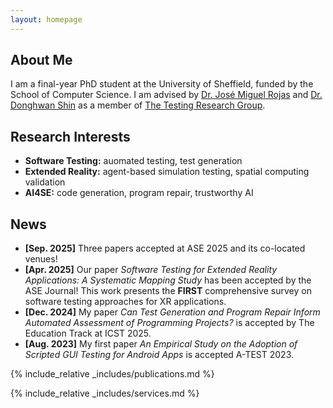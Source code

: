 ```yaml
---
layout: homepage
---
```


## About Me

I am a final-year PhD student at the University of Sheffield, funded by the School of Computer Science. I am advised by [Dr. José Miguel Rojas](https://jmrojas.github.io/) and [Dr. Donghwan Shin](https://www.dshin.info/home) as a member of [The Testing Research Group](https://www.sheffield.ac.uk/cs/research/groups/testing).

## Research Interests

- **Software Testing:** auomated testing, test generation
- **Extended Reality:** agent-based simulation testing, spatial computing validation
- **AI4SE:** code generation, program repair, trustworthy AI

## News

- **[Sep. 2025]** Three papers accepted at ASE 2025 and its co-located venues!
- **[Apr. 2025]** Our paper *Software Testing for Extended Reality Applications: A Systematic Mapping Study* has been accepted by the ASE Journal! This work presents the **FIRST** comprehensive survey on software testing approaches for XR applications.
- **[Dec. 2024]** My paper *Can Test Generation and Program Repair Inform Automated Assessment of Programming Projects?* is accepted by The Education Track at ICST 2025.
- **[Aug. 2023]** My first paper *An Empirical Study on the Adoption of Scripted GUI Testing for Android Apps* is accepted A-TEST 2023.

{% include_relative _includes/publications.md %}

{% include_relative _includes/services.md %}
